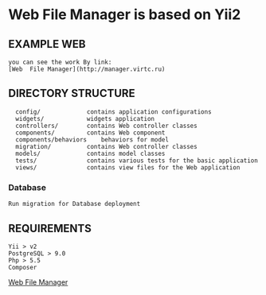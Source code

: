 Web  File Manager is based on Yii2
============================

EXAMPLE WEB
-------------------
    you can see the work By link:
    [Web  File Manager](http://manager.virtc.ru)    

   
DIRECTORY STRUCTURE
-------------------

      config/             contains application configurations
      widgets/            widgets application
      controllers/        contains Web controller classes
      components/         contains Web component
      components/behaviors    behaviors for model
      migration/          contains Web controller classes
      models/             contains model classes
      tests/              contains various tests for the basic application
      views/              contains view files for the Web application



### Database
    Run migration for Database deployment

REQUIREMENTS
------------

    Yii > v2
    PostgreSQL > 9.0
    Php > 5.5
    Composer
    
        
[Web  File Manager](http://manager.virtc.ru) 
